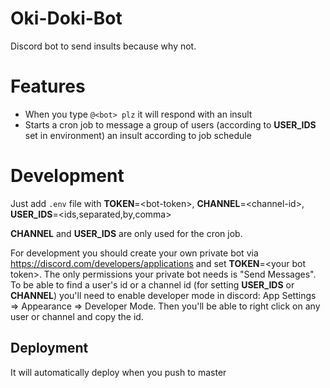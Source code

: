 # Oki-Doki-Bot
Discord bot to send insults because why not.

# Features
- When you type `@<bot> plz` it will respond with an insult
- Starts a cron job to message a group of users (according to **USER_IDS** set in environment) an insult according to job schedule

# Development
Just add `.env` file with **TOKEN**=\<bot-token>, **CHANNEL**=\<channel-id>, **USER_IDS**=\<ids,separated,by,comma>

**CHANNEL** and **USER_IDS** are only used for the cron job.

For development you should create your own private bot via https://discord.com/developers/applications and set **TOKEN**=\<your bot token>. The only permissions your private bot needs is "Send Messages". To be able to find a user's id or a channel id (for setting **USER_IDS** or **CHANNEL**) you'll need to enable developer mode in discord: App Settings => Appearance => Developer Mode. Then you'll be able to right click on any user or channel and copy the id.

## Deployment
It will automatically deploy when you push to master

